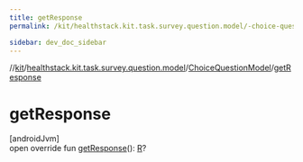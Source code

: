 ```yaml
---
title: getResponse
permalink: /kit/healthstack.kit.task.survey.question.model/-choice-question-model/get-response.html

sidebar: dev_doc_sidebar
---
```

//[kit](../../../kit.html)/[healthstack.kit.task.survey.question.model](../index.html)/[ChoiceQuestionModel](index.html)/[getResponse](get-response.html)



# getResponse



[androidJvm]\
open override fun [getResponse](get-response.html)(): [R](index.html)?





